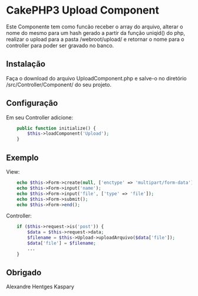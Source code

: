 # CakePHP3 Upload Component

Este Componente tem como funcão receber o array do arquivo, alterar o nome do mesmo para um hash gerado a partir da função uniqid() do php, realizar o upload para a pasta /webroot/upload/ e retornar o nome para o controller para poder ser gravado no banco.

## Instalação

Faça o download do arquivo UploadComponent.php e salve-o no diretório /src/Controller/Component/ do seu projeto.

## Configuração

Em seu Controller adicione:

```php
    public function initialize() {
        $this->loadComponent('Upload');
    }
```

## Exemplo

View:

```php
    echo $this->Form->create(null, ['enctype' => 'multipart/form-data']);
    echo $this->Form->input('name');
    echo $this->Form->input('file', ['type' => 'file']);
    echo $this->Form->submit();
    echo $this->Form->end();
```

Controller:

```php
    if ($this->request->is('post')) {
        $data = $this->request->data;
        $filename = $this->Upload->uploadArquivo($data['file']);
        $data['file'] = $filename;
        ...
    }
```

## Obrigado
    
   Alexandre Hentges Kaspary
